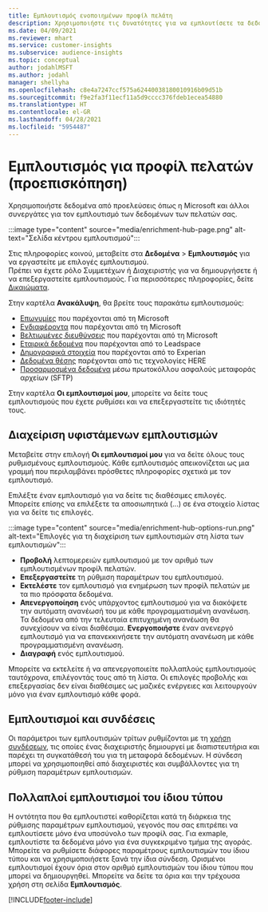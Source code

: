 ```yaml
---
title: Εμπλουτισμός ενοποιημένων προφίλ πελάτη
description: Χρησιμοποιήστε τις δυνατότητες για να εμπλουτίσετε τα δεδομένα των πελατών σας.
ms.date: 04/09/2021
ms.reviewer: mhart
ms.service: customer-insights
ms.subservice: audience-insights
ms.topic: conceptual
author: jodahlMSFT
ms.author: jodahl
manager: shellyha
ms.openlocfilehash: c8e4a7247ccf575a62440038180010916b09d51b
ms.sourcegitcommit: f9e2fa3f11ecf11a5d9cccc376fdeb1ecea54880
ms.translationtype: HT
ms.contentlocale: el-GR
ms.lasthandoff: 04/28/2021
ms.locfileid: "5954487"
---
```

# <a name="enrichment-for-customer-profiles-preview"></a>Εμπλουτισμός για προφίλ πελατών (προεπισκόπηση)

Χρησιμοποιήστε δεδομένα από προελεύσεις όπως η Microsoft και άλλοι συνεργάτες για τον εμπλουτισμό των δεδομένων των πελατών σας.

:::image type="content" source="media/enrichment-hub-page.png" alt-text="Σελίδα κέντρου εμπλουτισμού":::

Στις πληροφορίες κοινού, μεταβείτε στα **Δεδομένα** > **Εμπλουτισμός** για να εργαστείτε με επιλογές εμπλουτισμού.    
Πρέπει να έχετε ρόλο Συμμετέχων ή Διαχειριστής για να δημιουργήσετε ή να επεξεργαστείτε εμπλουτισμούς. Για περισσότερες πληροφορίες, δείτε [Δικαιώματα](permissions.md).

Στην καρτέλα **Ανακάλυψη**, θα βρείτε τους παρακάτω εμπλουτισμούς:

- [Επωνυμίες](enrichment-microsoft.md) που παρέχονται από τη Microsoft
- [Ενδιαφέροντα](enrichment-microsoft.md) που παρέχονται από τη Microsoft
- [Βελτιωμένες διευθύνσεις](enrichment-enhanced-addresses.md) που παρέχονται από τη Microsoft
- [Εταιρικά δεδομένα](enrichment-leadspace.md) που παρέχονται από το Leadspace
- [Δημογραφικά στοιχεία](enrichment-experian.md) που παρέχονται από το Experian
- [Δεδομένα θέσης](enrichment-here.md) παρέχονται από τις τεχνολογίες HERE
- [Προσαρμοσμένα δεδομένα](enrichment-SFTP-custom-import.md) μέσω πρωτοκόλλου ασφαλούς μεταφοράς αρχείων (SFTP)

Στην καρτέλα **Οι εμπλουτισμοί μου**, μπορείτε να δείτε τους εμπλουτισμούς που έχετε ρυθμίσει και να επεξεργαστείτε τις ιδιότητές τους.

## <a name="manage-existing-enrichments"></a>Διαχείριση υφιστάμενων εμπλουτισμών

Μεταβείτε στην επιλογή **Οι εμπλουτισμοί μου** για να δείτε όλους τους ρυθμισμένους εμπλουτισμούς. Κάθε εμπλουτισμός απεικονίζεται ως μια γραμμή που περιλαμβάνει πρόσθετες πληροφορίες σχετικά με τον εμπλουτισμό.

Επιλέξτε έναν εμπλουτισμό για να δείτε τις διαθέσιμες επιλογές. Μπορείτε επίσης να επιλέξετε τα αποσιωπητικά (...) σε ένα στοιχείο λίστας για να δείτε τις επιλογές.

:::image type="content" source="media/enrichment-hub-options-run.png" alt-text="Επιλογές για τη διαχείριση των εμπλουτισμών στη λίστα των εμπλουτισμών":::

- **Προβολή** λεπτομερειών εμπλουτισμού με τον αριθμό των εμπλουτισμένων προφίλ πελατών.
- **Επεξεργαστείτε** τη ρύθμιση παραμέτρων του εμπλουτισμού.
- **Εκτελέστε** τον εμπλουτισμό για ενημέρωση των προφίλ πελατών με τα πιο πρόσφατα δεδομένα.
- **Απενεργοποίηση** ενός υπάρχοντος εμπλουτισμού για να διακόψετε την αυτόματη ανανέωσή του με κάθε προγραμματισμένη ανανέωση. Τα δεδομένα από την τελευταία επιτυχημένη ανανέωση θα συνεχίσουν να είναι διαθέσιμα. **Ενεργοποιήστε** έναν ανενεργό εμπλουτισμό για να επανεκκινήσετε την αυτόματη ανανέωση με κάθε προγραμματισμένη ανανέωση.
- **Διαγραφή** ενός εμπλουτισμού.

Μπορείτε να εκτελείτε ή να απενεργοποιείτε πολλαπλούς εμπλουτισμούς ταυτόχρονα, επιλέγοντάς τους από τη λίστα. Οι επιλογές προβολής και επεξεργασίας δεν είναι διαθέσιμες ως μαζικές ενέργειες και λειτουργούν μόνο για έναν εμπλουτισμό κάθε φορά.

## <a name="enrichments-and-connections"></a>Εμπλουτισμοί και συνδέσεις

Οι παράμετροι των εμπλουτισμών τρίτων ρυθμίζονται με τη [χρήση συνδέσεων](connections.md), τις οποίες ένας διαχειριστής δημιουργεί με διαπιστευτήρια και παρέχει τη συγκατάθεσή του για τη μεταφορά δεδομένων. Η σύνδεση μπορεί να χρησιμοποιηθεί από διαχειριστές και συμβάλλοντες για τη ρύθμιση παραμέτρων εμπλουτισμών.  

## <a name="multiple-enrichments-of-the-same-type"></a>Πολλαπλοί εμπλουτισμοί του ίδιου τύπου

Η οντότητα που θα εμπλουτιστεί καθορίζεται κατά τη διάρκεια της ρύθμισης παραμέτρων εμπλουτισμού, γεγονός που σας επιτρέπει να εμπλουτίσετε μόνο ένα υποσύνολο των προφίλ σας. Για exmaple, εμπλουτίστε τα δεδομένα μόνο για ένα συγκεκριμένο τμήμα της αγοράς. Μπορείτε να ρυθμίσετε διάφορες παραμέτρους εμπλουτισμών του ίδιου τύπου και να χρησιμοποιήσετε ξανά την ίδια σύνδεση. Ορισμένοι εμπλουτισμοί έχουν όρια στον αριθμό εμπλουτισμών του ίδιου τύπου που μπορεί να δημιουργηθεί. Μπορείτε να δείτε τα όρια και την τρέχουσα χρήση στη σελίδα **Εμπλουτισμός**.

[!INCLUDE[footer-include](../includes/footer-banner.md)]
